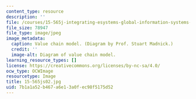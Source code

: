 ```yaml
---
content_type: resource
description: ''
file: /courses/15-565j-integrating-esystems-global-information-systems-spring-2002/7b1a1a52b467a6e13a0fec98f5175d52_15-565js02.jpg
file_size: 78947
file_type: image/jpeg
image_metadata:
  caption: Value chain model. (Diagram by Prof. Stuart Madnick.)
  credit: ''
  image-alt: Diagram of value chain model.
learning_resource_types: []
license: https://creativecommons.org/licenses/by-nc-sa/4.0/
ocw_type: OCWImage
resourcetype: Image
title: 15-565js02.jpg
uid: 7b1a1a52-b467-a6e1-3a0f-ec98f5175d52
---
```

